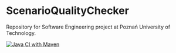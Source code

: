 # ScenarioQualityChecker

Repository for Software Engineering project at Poznań University of Technology.

[![Java CI with Maven](https://github.com/MichalRedm/ScenarioQualityChecker/actions/workflows/maven.yml/badge.svg)](https://github.com/MichalRedm/ScenarioQualityChecker/actions/workflows/maven.yml)
